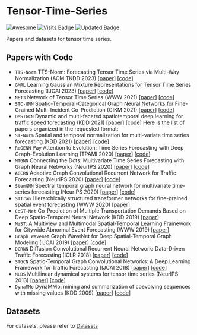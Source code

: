 # Tensor-Time-Series
[![Awesome](https://awesome.re/badge.svg)](https://awesome.re) 
[![Visits Badge](https://badges.pufler.dev/visits/zhangzw16/Tensor-Time-Series)](https://github.com/zhangzw16/Tensor-Time-Series)
[![Updated Badge](https://badges.pufler.dev/updated/zhangzw16/Tensor-Time-Series)](https://badges.pufler.dev)


Papers and datasets for tensor time series.

## Papers with Code

- `TTS-Norm` TTS-Norm: Forecasting Tensor Time Series via Multi-Way Normalization (ACM TKDD 2023) [[paper](https://dl.acm.org/doi/10.1145/3605894)] [[code](https://github.com/beginner-sketch/TTSNorm)]
- `GMRL` Learning Gaussian Mixture Representations for Tensor Time Series Forecasting (IJCAI 2023) [[paper](https://www.ijcai.org/proceedings/2023/0231.pdf)] [[code](https://github.com/beginner-sketch/GMRL)]
- `NET3` Network of Tensor Time Series (WWW 2021) [[paper](https://arxiv.org/abs/2102.07736)] [[code](https://github.com/baoyujing/NET3)]
- `STC-GNN` Spatio-Temporal-Categorical Graph Neural Networks for Fine-Grained Multi-Incident Co-Prediction (CIKM 2021) [[paper](https://dl.acm.org/doi/abs/10.1145/3459637.3482482)] [[code](https://github.com/underdoc-wang/STC-GNN)]
- `DMSTGCN` Dynamic and multi-faceted spatiotemporal deep learning for traffic speed forecasting (KDD 2021) [[paper](https://dl.acm.org/doi/10.1145/3447548.3467275)] [[code](https://github.com/liangzhehan/DMSTGCN/tree/main)]
Here is the list of papers organized in the requested format:
- `ST-Norm` Spatial and temporal normalization for multi-variate time series forecasting (KDD 2021) [[paper](https://dl.acm.org/doi/10.1145/3447548.3467330)] [[code](https://github.com/JLDeng/ST-Norm)]
- `ReGENN` Pay Attention to Evolution: Time Series Forecasting with Deep Graph-Evolution Learning (TPAMI 2020) [[paper](https://ieeexplore.ieee.org/document/9416768)] [[code](https://github.com/gabrielspadon/ReGENN)]  
- `MTGNN` Connecting the Dots: Multivariate Time Series Forecasting with Graph Neural Networks (NeurIPS 2020) [[paper](https://arxiv.org/abs/2005.11650)] [[code](https://github.com/nnzhan/MTGNN)]
- `AGCRN` Adaptive Graph Convolutional Recurrent Network for Traffic Forecasting (NeurIPS 2020) [[paper](https://proceedings.neurips.cc/paper/2020/file/ce1aad92b939420fc17005e5461e6f48-Paper.pdf)] [[code]()]
- `StemGNN` Spectral temporal graph neural network for multivariate time-series forecasting (NeurIPS 2020) [[paper](https://arxiv.org/abs/2103.07719)] [[code](https://github.com/microsoft/StemGNN)]
- `STTran` Hierarchically structured transformer networks for fine-grained spatial event forecasting (WWW 2020) [[paper](https://dl.acm.org/doi/10.1145/3366423.3380296)] 
- `CoST-Net` Co-Prediction of Multiple Transportation Demands Based on Deep Spatio-Temporal Neural Network (KDD 2019) [[paper](https://dl.acm.org/doi/10.1145/3292500.3330887)] 
- `MiST`: A Multiview and Multimodal Spatial-Temporal Learning Framework for Citywide Abnormal Event Forecasting (WWW 2019) [[paper](https://dl.acm.org/doi/10.1145/3308558.3313730)] 
- `Graph Wavenet` Graph WaveNet for Deep Spatial-Temporal Graph Modeling (IJCAI 2019) [[paper](https://arxiv.org/abs/1906.00121)] [[code](https://github.com/nnzhan/Graph-WaveNet)]
- `DCRNN` Diffusion Convolutional Recurrent Neural Network: Data-Driven Traffic Forecasting (ICLR 2018) [[paper](https://arxiv.org/abs/1707.01926)] [[code](https://github.com/liyaguang/DCRNN)]
- `STGCN` Spatio-Temporal Graph Convolutional Networks: A Deep Learning Framework for Traffic Forecasting (IJCAI 2018) [[paper](https://arxiv.org/abs/1709.04875)] [[code](https://github.com/VeritasYin/STGCN_IJCAI-18)]
- `MLDS` Multilinear dynamical systems for tensor time series (NeurIPS 2013) [[paper](https://people.eecs.berkeley.edu/~russell/papers/nips13-tensor.pdf)] [[code](https://github.com/lileicc/mlds)]
- `DynaMMo` DynaMMo: mining and summarization of coevolving sequences with missing values (KDD 2009) [[paper](https://dl.acm.org/doi/10.1145/1557019.1557078)] [[code](https://github.com/lileicc/dynammo)]



## Datasets

For datasets, please refer to [Datasets](./datasets/README.md)